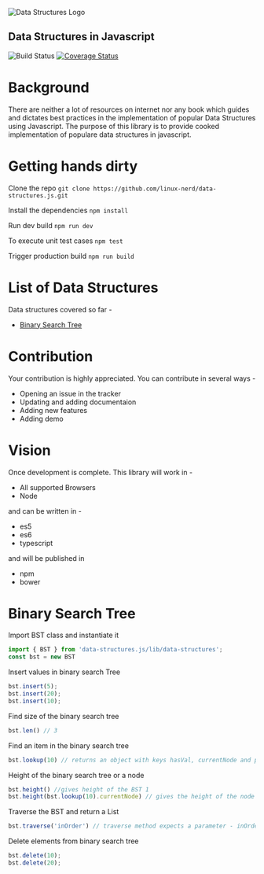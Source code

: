 ![Data Structures Logo](logo-small.jpg?raw=true "Title")


Data Structures in Javascript
-----------------------------
![Build Status](https://travis-ci.org/linux-nerd/data-structures.js.svg?branch=master)
[![Coverage Status](https://coveralls.io/repos/github/linux-nerd/data-structures.js/badge.svg)](https://coveralls.io/github/linux-nerd/data-structures.js)

# Background
There are neither a lot of resources on internet nor any book which guides and dictates best practices in the implementation of popular Data Structures using Javascript. The purpose of this library is to provide cooked implementation of populare data structures in javascript.

# Getting hands dirty
Clone the repo
```git clone https://github.com/linux-nerd/data-structures.js.git```

Install the dependencies
```npm install```

Run dev build
```npm run dev```

To execute unit test cases
```npm test```

Trigger production build
```npm run build```

# List of Data Structures
Data structures covered so far -
- [Binary Search Tree](#binary-search-tree)

# Contribution
Your contribution is highly appreciated. You can contribute in several ways -
* Opening an issue in the tracker
* Updating and adding documentaion
* Adding new features
* Adding demo

# Vision
Once development is complete. This library will work in -
* All supported Browsers
* Node

and can be written in -
* es5
* es6
* typescript

and will be published in
- npm
- bower


# <a name="binary-search-tree"></a>Binary Search Tree
Import BST class and instantiate it
```js
import { BST } from 'data-structures.js/lib/data-structures';
const bst = new BST
```

Insert values in binary search Tree
```js
bst.insert(5);
bst.insert(20);
bst.insert(10);
```
Find size of the binary search tree
```js
bst.len() // 3
```

Find an item in the binary search tree
```js
bst.lookup(10) // returns an object with keys hasVal, currentNode and parentNode
```

Height of the binary search tree or a node
```js
bst.height() //gives height of the BST 1
bst.height(bst.lookup(10).currentNode) // gives the height of the node - 0
```

Traverse the BST and return a List
```js
bst.traverse('inOrder') // traverse method expects a parameter - inOrder|preOrder|postOrder| levelOrder
```
Delete elements from binary search tree
```js
bst.delete(10);
bst.delete(20);
```
